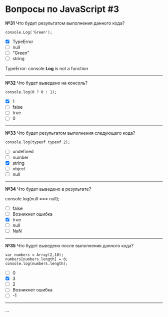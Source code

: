 # Вопросы по JavaScript #3

**№31** Что будет результатом выполнения данного кода?

```
console.Log('Green');
```

- [x] TypeError
- [ ] null
- [ ] "Green"
- [ ] string 

TypeError: console.**Log** is not a function

---

**№32** Что будет выведено на консоль?

```
console.log(0 ? 0 : 1);
```

- [x] 1
- [ ] false
- [ ] true
- [ ] 0 

---

**№33** Что будет результатом выполнения следующего кода?

```
console.log(typeof typeof 2);
```

- [ ] undefined
- [ ] number
- [x] string
- [ ] object
- [ ] null    

---

**№34** Что будет выведено в результате?

console.log(null === null);

- [ ] false
- [ ] Возникнет ошибка
- [x] true
- [ ] null
- [ ] NaN

---
    
**№35** Что будет выведено после выполнения данного кода?

```
var numbers = Array(2,10);
numbers[numbers.length] = 0;
console.log(numbers.length);
```

- [ ] 0
- [x] 3
- [ ] 2
- [ ] Возникнет ошибка
- [ ] -1 

---

...
